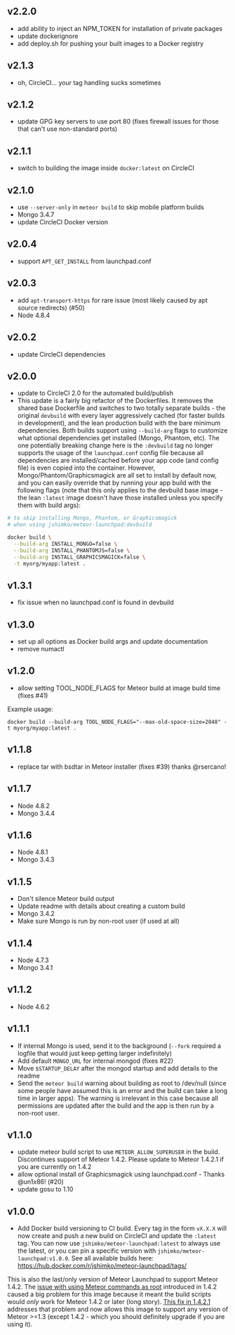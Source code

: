## v2.2.0

- add ability to inject an NPM_TOKEN for installation of private packages
- update dockerignore
- add deploy.sh for pushing your built images to a Docker registry

## v2.1.3

- oh, CircleCI... your tag handling sucks sometimes

## v2.1.2

- update GPG key servers to use port 80 (fixes firewall issues for those that can't use non-standard ports)

## v2.1.1

- switch to building the image inside `docker:latest` on CircleCI

## v2.1.0

- use `--server-only` in `meteor build` to skip mobile platform builds
- Mongo 3.4.7
- update CircleCI Docker version

## v2.0.4

- support `APT_GET_INSTALL` from launchpad.conf

## v2.0.3

- add `apt-transport-https` for rare issue (most likely caused by apt source redirects) (#50)
- Node 4.8.4

## v2.0.2

- update CircleCI dependencies

## v2.0.0

- update to CircleCI 2.0 for the automated build/publish
- This update is a fairly big refactor of the Dockerfiles. It removes the shared base Dockerfile and switches to two totally separate builds - the original `devbuild` with every layer aggressively cached (for faster builds in development), and the lean production build with the bare minimum dependencies. Both builds support using `--build-arg` flags to customize what optional dependencies get installed (Mongo, Phantom, etc). The one potentially breaking change here is the `:devbuild` tag no longer supports the usage of the `launchpad.conf` config file because all dependencies are installed/cached before your app code (and config file) is even copied into the container. However, Mongo/Phantom/Graphicsmagick are all set to install by default now, and you can easily override that by running your app build with the following flags (note that this only applies to the devbuild base image - the lean `:latest` image doesn't have those installed unless you specify them with build args):

```sh
# to skip installing Mongo, Phantom, or Graphicsmagick
# when using jshimko/meteor-launchpad:devbuild

docker build \
  --build-arg INSTALL_MONGO=false \
  --build-arg INSTALL_PHANTOMJS=false \
  --build-arg INSTALL_GRAPHICSMAGICK=false \
  -t myorg/myapp:latest .
```

## v1.3.1

- fix issue when no launchpad.conf is found in devbuild

## v1.3.0

- set up all options as Docker build args and update documentation
- remove numactl


## v1.2.0

- allow setting TOOL_NODE_FLAGS for Meteor build at image build time (fixes #41)

Example usage:  
```
docker build --build-arg TOOL_NODE_FLAGS="--max-old-space-size=2048" -t myorg/myapp:latest .
```

## v1.1.8

- replace tar with bsdtar in Meteor installer (fixes #39) thanks @rsercano!


## v1.1.7

- Node 4.8.2
- Mongo 3.4.4


## v1.1.6

- Node 4.8.1
- Mongo 3.4.3


## v1.1.5

- Don't silence Meteor build output
- Update readme with details about creating a custom build
- Mongo 3.4.2
- Make sure Mongo is run by non-root user (if used at all)


## v1.1.4

- Node 4.7.3
- Mongo 3.4.1


## v1.1.2

- Node 4.6.2


## v1.1.1

- If internal Mongo is used, send it to the background (`--fork` required a logfile that would just keep getting larger indefinitely)
- Add default `MONGO_URL` for internal mongod (fixes #22)
- Move `$STARTUP_DELAY` after the mongod startup and add details to the readme
- Send the `meteor build` warning about building as root to /dev/null (since some people have assumed this is an error and the build can take a long time in larger apps).  The warning is irrelevant in this case because all permissions are updated after the build and the app is then run by a non-root user.


## v1.1.0

- update meteor build script to use `METEOR_ALLOW_SUPERUSER` in the build.  Discontinues support of Meteor 1.4.2.  Please update to Meteor 1.4.2.1 if you are currently on 1.4.2
- allow optional install of Graphicsmagick using launchpad.conf - Thanks @un1x86! (#20)
- update gosu to 1.10


## v1.0.0

- Add Docker build versioning to CI build.  Every tag in the form `vX.X.X` will now create and push a new build on CircleCI and update the `:latest` tag. You can now use `jshimko/meteor-launchpad:latest` to always use the latest, or you can pin a specific version with `jshimko/meteor-launchpad:v1.0.0`.  See all available builds here: https://hub.docker.com/r/jshimko/meteor-launchpad/tags/

This is also the last/only version of Meteor Launchpad to support Meteor 1.4.2.  The [issue with using Meteor commands as root](https://github.com/meteor/meteor/issues/7959) introduced in 1.4.2 caused a big problem for this image because it meant the build scripts would _only_ work for Meteor 1.4.2 or later (long story).  [This fix in 1.4.2.1](https://github.com/meteor/meteor/pull/7975/commits/e4acc36f63f98243237b5e6b3e46b083822b95fd) addresses that problem and now allows this image to support any version of Meteor >=1.3 (except 1.4.2 - which you should definitely upgrade if you are using it).
